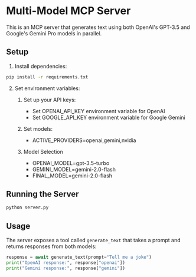 # Multi-Model MCP Server

This is an MCP server that generates text using both OpenAI's GPT-3.5 and Google's Gemini Pro models in parallel.

## Setup

1. Install dependencies:
```bash
pip install -r requirements.txt
```

2. Set environment variables:
   1. Set up your API keys:
      - Set OPENAI_API_KEY environment variable for OpenAI
      - Set GOOGLE_API_KEY environment variable for Google Gemini
   
   2. Set models:
      - ACTIVE_PROVIDERS=openai,gemini,nvidia
   
   3. Model Selection
      - OPENAI_MODEL=gpt-3.5-turbo
      - GEMINI_MODEL=gemini-2.0-flash
      - FINAL_MODEL=gemini-2.0-flash

## Running the Server

```bash
python server.py
```

## Usage

The server exposes a tool called `generate_text` that takes a prompt and returns responses from both models:

```python
response = await generate_text(prompt="Tell me a joke")
print("OpenAI response:", response["openai"])
print("Gemini response:", response["gemini"])
```
